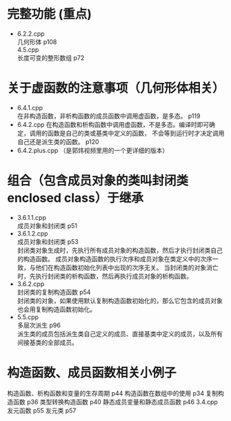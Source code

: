 # 完整功能 (重点)
- 6.2.2.cpp  
    几何形体 p108           
4.5.cpp  
    长度可变的整形数组 p72 

# 关于虚函数的注意事项（几何形体相关）
- 6.4.1.cpp  
    在非构造函数，非析构函数的成员函数中调用虚函数，是多态。 p119
- 6.4.2.cpp
    在构造函数和析构函数中调用虚函数，不是多态。编译时即可确定，调用的函数是自己的类或基类中定义的函数，
    不会等到运行时才决定调用自己还是派生类的函数。 p120
- 6.4.2.plus.cpp （是郭炜视频里用的一个更详细的版本）
    
# 组合（包含成员对象的类叫封闭类 enclosed class）于继承
- 3.6.1.1.cpp  
    成员对象和封闭类 p51  
- 3.6.1.2.cpp  
    成员对象和封闭类 p53  
    封闭类对象生成时，先执行所有成员对象的构造函数，然后才执行封闭类自己的构造函数。
    成员对象构造函数的执行次序和成员对象在类定义中的次序一致，与他们在构造函数初始化列表中出现的次序无关。
    当封闭类的对象消亡时，先执行封闭类的析构函数，然后再执行成员对象的析构函数。
- 3.6.2.cpp  
    封闭类的复制构造函数 p54  
    封闭类的对象，如果使用默认复制构造函数初始化的，那么它包含的成员对象也会用复制构造函数初始化。
- 5.5.cpp  
    多层次派生 p96  
    派生类的成员包括派生类自己定义的成员、直接基类中定义的成员，以及所有间接基类的全部成员。

# 构造函数、成员函数相关小例子
构造函数、析构函数和变量的生存周期 p44
构造函数在数组中的使用 p34
复制构造函数 p36
类型转换构造函数 p40 
静态成员变量和静态成员函数 p46 3.4.cpp
友元函数 p55
友元类 p57
